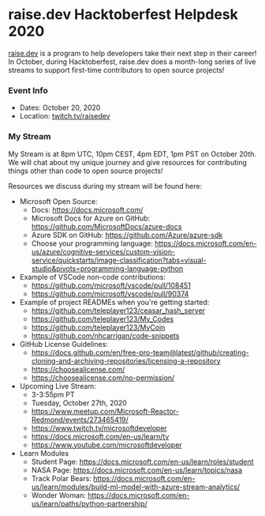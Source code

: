 # raise.dev Hacktoberfest Helpdesk 2020

[raise.dev](https://raise.dev/) is a program to help developers take their next step in their career! In October, during Hacktoberfest, raise.dev does a month-long series of 
live streams to support first-time contributors to open source projects!

### Event Info
- Dates: October 20, 2020
- Location: [twitch.tv/raisedev](https://www.twitch.tv/raisedevs)

### My Stream

My Stream is at 8pm UTC, 10pm CEST, 4pm EDT, 1pm PST on October 20th. We will chat about my unique journey and give resources for contributing things other than code to open source projects!

Resources we discuss during my stream will be found here:
- Microsoft Open Source: 
  - Docs: https://docs.microsoft.com/
  - Microsoft Docs for Azure on GitHub: https://github.com/MicrosoftDocs/azure-docs
  - Azure SDK on GitHub: https://github.com/Azure/azure-sdk
  - Choose your programming language: https://docs.microsoft.com/en-us/azure/cognitive-services/custom-vision-service/quickstarts/image-classification?tabs=visual-studio&pivots=programming-language-python
- Example of VSCode non-code contributions:
  - https://github.com/microsoft/vscode/pull/108451
  - https://github.com/microsoft/vscode/pull/90374
- Example of project READMEs when you're getting started:
  - https://github.com/teleplayer123/ceasar_hash_server
  - https://github.com/teleplayer123/My_Codes
  - https://github.com/teleplayer123/MyCoin
  - https://github.com/nhcarrigan/code-snippets
- GitHub License Guidelines:
  - https://docs.github.com/en/free-pro-team@latest/github/creating-cloning-and-archiving-repositories/licensing-a-repository
  - https://choosealicense.com/
  - https://choosealicense.com/no-permission/
- Upcoming Live Stream:
  - 3-3:55pm PT
  - Tuesday, October 27th, 2020
  - https://www.meetup.com/Microsoft-Reactor-Redmond/events/273465419/
  - https://www.twitch.tv/microsoftdeveloper
  - https://docs.microsoft.com/en-us/learn/tv
  - https://www.youtube.com/microsoftdeveloper
- Learn Modules
  - Student Page: https://docs.microsoft.com/en-us/learn/roles/student
  - NASA Page: https://docs.microsoft.com/en-us/learn/topics/nasa
  - Track Polar Bears: https://docs.microsoft.com/en-us/learn/modules/build-ml-model-with-azure-stream-analytics/
  - Wonder Woman: https://docs.microsoft.com/en-us/learn/paths/python-partnership/
  
